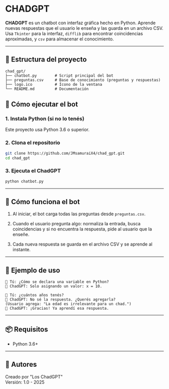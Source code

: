 # CHADGPT

**CHADGPT** es un chatbot con interfaz gráfica hecho en Python. Aprende nuevas respuestas que el usuario le enseña y las guarda en un archivo CSV. Usa `Tkinter` para la interfaz, `difflib` para encontrar coincidencias aproximadas, y `csv` para almacenar el conocimiento.

---

## 📂 Estructura del proyecto

```
chad_gpt/
├── chatbot.py        # Script principal del bot
├── preguntas.csv     # Base de conocimiento (preguntas y respuestas)
├── logo.ico          # Ícono de la ventana
└── README.md         # Documentación
```

## 🚀 Cómo ejecutar el bot

### 1. Instala Python (si no lo tenés)

Este proyecto usa Python 3.6 o superior.

### 2. Clona el repositorio

```bash
git clone https://github.com/JMsamuraiX4/chad_gpt.git
cd chad_gpt
```

### 3. Ejecuta el ChadGPT

```bash
python chatbot.py
```

---

## 🧠 Cómo funciona el bot

1. Al iniciar, el bot carga todas las preguntas desde `preguntas.csv`.

2. Cuando el usuario pregunta algo: normaliza la entrada, busca coincidencias y si no encuentra la respuesta, pide al usuario que la enseñe.

3. Cada nueva respuesta se guarda en el archivo CSV y se aprende al instante.

---

## 💬 Ejemplo de uso

```
🙋 Tú: ¿Cómo se declara una variable en Python?
🤖 ChadGPT: Solo asignando un valor: x = 10.

🙋 Tú: ¿cuántos años tenés?
🤖 ChadGPT: No sé la respuesta. ¿Querés agregarla?
(Usuario agrega: "La edad es irrelevante para un chad.")
🤖 ChadGPT: ¡Gracias! Ya aprendí esa respuesta.
```

---

## 📦 Requisitos

- Python 3.6+

---

## 👥 Autores

Creado por "Los ChadGPT"  
Versión: 1.0 - 2025

